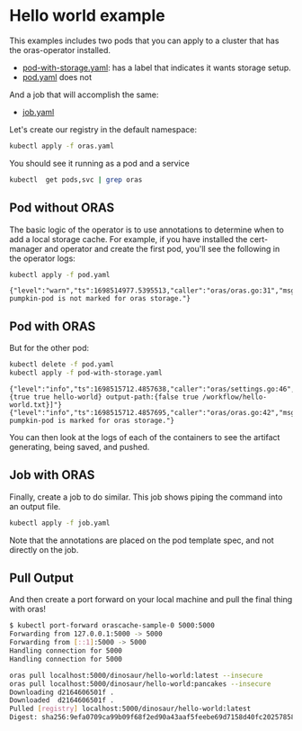 # Hello world example

This examples includes two pods that you can apply to a cluster that has the oras-operator installed.

- [pod-with-storage.yaml](pod-with-storage.yaml): has a label that indicates it wants storage setup.
- [pod.yaml](pod.yaml) does not

And a job that will accomplish the same:

- [job.yaml](job.yaml)

Let's create our registry in the default namespace:

```bash
kubectl apply -f oras.yaml
```
You should see it running as a pod and a service

```bash
kubectl  get pods,svc | grep oras
```

## Pod without ORAS

The basic logic of the operator is to use annotations to determine when to add a local storage cache.
For example, if you have installed the cert-manager and operator and create the first pod, you'll see the following
in the operator logs:

```bash
kubectl apply -f pod.yaml
```
```console
{"level":"warn","ts":1698514977.5395513,"caller":"oras/oras.go:31","msg":"Pod pumpkin-pod is not marked for oras storage."}
```


## Pod with ORAS

But for the other pod:

```bash
kubectl delete -f pod.yaml
kubectl apply -f pod-with-storage.yaml
```
```console
{"level":"info","ts":1698515712.4857638,"caller":"oras/settings.go:46","msg":"map[identifier:{true true hello-world} output-path:{false true /workflow/hello-world.txt}]"}
{"level":"info","ts":1698515712.4857695,"caller":"oras/oras.go:42","msg":"Pod pumpkin-pod is marked for oras storage."}
```

You can then look at the logs of each of the containers to see the artifact generating, being saved, and pushed.

## Job with ORAS

Finally, create a job to do similar. This job shows piping the command into an output file.

```bash
kubectl apply -f job.yaml
```

Note that the annotations are placed on the pod template spec, and not directly on the job.


## Pull Output

And then create a port forward on your local machine and pull the final thing with oras!


```bash
$ kubectl port-forward orascache-sample-0 5000:5000
Forwarding from 127.0.0.1:5000 -> 5000
Forwarding from [::1]:5000 -> 5000
Handling connection for 5000
Handling connection for 5000
```

```bash
oras pull localhost:5000/dinosaur/hello-world:latest --insecure
oras pull localhost:5000/dinosaur/hello-world:pancakes --insecure
Downloading d2164606501f .
Downloaded  d2164606501f .
Pulled [registry] localhost:5000/dinosaur/hello-world:latest
Digest: sha256:9efa0709ca99b09f68f2ed90a43aaf5feebe69d7158d40fc2025785811f166cb
```